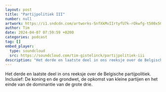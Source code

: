 ```yaml
---
layout: post
title: "Partijpolitiek III"
number: null
artwork: https://i1.sndcdn.com/artworks-SnfXkMvIIrtyfU7k-rOkwfg-t500x500.jpg
author: Tim
date: 2024-04-07 07:59:59 +0200
categories: podcast
tag: []
embed_player:
  type: soundcloud
  src: https://soundcloud.com/tim-gistelinck/partijpolitiek-iii
description: "Het derde en laatste deel in ons reeksje over de Belgische partijpolitiek."
---
```

Het derde en laatste deel in ons reeksje over de Belgische partijpolitiek. Inclusief: De koning en de grondwet, de opkomst van kleine partijen en het einde van de dominantie van de grote drie.